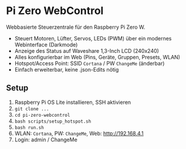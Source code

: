 # Pi Zero WebControl

Webbasierte Steuerzentrale für den Raspberry Pi Zero W.
- Steuert Motoren, Lüfter, Servos, LEDs (PWM) über ein modernes Webinterface (Darkmode)
- Anzeige des Status auf Waveshare 1,3-Inch LCD (240x240)
- Alles konfigurierbar im Web (Pins, Geräte, Gruppen, Presets, WLAN)
- Hotspot/Access Point: SSID `Cortana` / PW `ChangeMe` (änderbar)
- Einfach erweiterbar, keine .json-Edits nötig

## Setup
1. Raspberry Pi OS Lite installieren, SSH aktivieren
2. `git clone ...`
3. `cd pi-zero-webcontrol`
4. `bash scripts/setup_hotspot.sh`
5. `bash run.sh`
6. WLAN: `Cortana`, PW: `ChangeMe`, Web: http://192.168.4.1
7. Login: admin / ChangeMe
